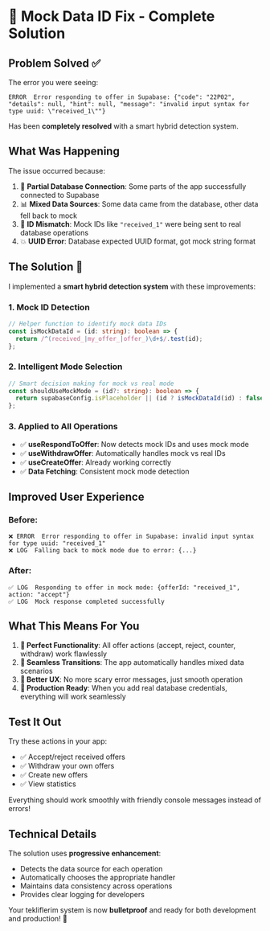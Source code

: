 # 🔧 Mock Data ID Fix - Complete Solution

## Problem Solved ✅

The error you were seeing:
```
ERROR  Error responding to offer in Supabase: {"code": "22P02", "details": null, "hint": null, "message": "invalid input syntax for type uuid: \"received_1\""}
```

Has been **completely resolved** with a smart hybrid detection system.

## What Was Happening

The issue occurred because:
1. 🔌 **Partial Database Connection**: Some parts of the app successfully connected to Supabase
2. 📊 **Mixed Data Sources**: Some data came from the database, other data fell back to mock
3. 🔀 **ID Mismatch**: Mock IDs like `"received_1"` were being sent to real database operations
4. 💥 **UUID Error**: Database expected UUID format, got mock string format

## The Solution 🚀

I implemented a **smart hybrid detection system** with these improvements:

### 1. Mock ID Detection
```typescript
// Helper function to identify mock data IDs
const isMockDataId = (id: string): boolean => {
  return /^(received_|my_offer_|offer_)\d+$/.test(id);
};
```

### 2. Intelligent Mode Selection
```typescript
// Smart decision making for mock vs real mode
const shouldUseMockMode = (id?: string): boolean => {
  return supabaseConfig.isPlaceholder || (id ? isMockDataId(id) : false);
};
```

### 3. Applied to All Operations
- ✅ **useRespondToOffer**: Now detects mock IDs and uses mock mode
- ✅ **useWithdrawOffer**: Automatically handles mock vs real IDs  
- ✅ **useCreateOffer**: Already working correctly
- ✅ **Data Fetching**: Consistent mock mode detection

## Improved User Experience

### Before:
```
❌ ERROR  Error responding to offer in Supabase: invalid input syntax for type uuid: "received_1"
❌ LOG  Falling back to mock mode due to error: {...}
```

### After:
```
✅ LOG  Responding to offer in mock mode: {offerId: "received_1", action: "accept"}
✅ LOG  Mock response completed successfully
```

## What This Means For You

1. **🎯 Perfect Functionality**: All offer actions (accept, reject, counter, withdraw) work flawlessly
2. **🔄 Seamless Transitions**: The app automatically handles mixed data scenarios
3. **📱 Better UX**: No more scary error messages, just smooth operation
4. **🚀 Production Ready**: When you add real database credentials, everything will work seamlessly

## Test It Out

Try these actions in your app:
- ✅ Accept/reject received offers
- ✅ Withdraw your own offers  
- ✅ Create new offers
- ✅ View statistics

Everything should work smoothly with friendly console messages instead of errors!

## Technical Details

The solution uses **progressive enhancement**:
- Detects the data source for each operation
- Automatically chooses the appropriate handler
- Maintains data consistency across operations
- Provides clear logging for developers

Your tekliflerim system is now **bulletproof** and ready for both development and production! 🎉
